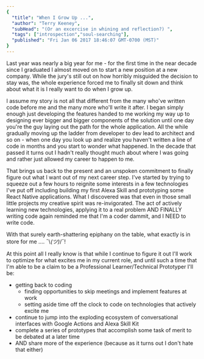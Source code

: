 ```yaml
---
{
  "title": "When I Grow Up ...",
  "author": "Terry Keeney",
  "subHead": "(Or an excercise in whining and reflection?) ",
  "tags": ["introspection","soul-searching"],
  "published": "Fri Jan 06 2017 18:46:07 GMT-0700 (MST)"
}
---
```


Last year was nearly a big year for me - for the first time in the near decade since I graduated I almost moved on to start a new position at a new company.  While the jury's still out on how horribly misguided the decision to stay was, the whole experience forced me to finally sit down and think about what it is I really want to do when I grow up.

I assume my story is not all that different from the many who've written code before me and the many more who'll write it after. I began simply enough just developing the features handed to me working my way up to designing ever bigger and bigger components of the solution until one day you're the guy laying out the path for the whole application.  All the while gradually moving up the ladder from developer to dev lead to architect and so on - when one day you look up and realize you haven't written a line of code in months and you start to wonder what happened.  In the decade that passed it turns out I hadn't really thought much about where I was going and rather just allowed my career to happen to me.

That brings us back to the present and an unspoken commitment to finally figure out what I want out of my next career step.  I've started by trying to squeeze out a few hours to reignite some interests in a few technologies I've put off including building my first Alexa Skill and prototyping some React Native applications.  What I discovered was that even in those small little projects my creative spirit was re-invigorated.  The act of actively learning new technologies, applying it to a real problem AND FINALLY writing code again reminded me that I'm a coder dammit, and I NEED to write code.

With that surely earth-shattering epiphany on the table, what exactly is in store for me .... ¯\\_(ツ)_/¯!

At this point all I really know is that while I continue to figure it out I'll work to optimize for what excites me in my current role, and until such a time that I'm able to be a claim to be a Professional Learner/Technical Prototyper I'll be:

* getting back to coding
	* finding opportunities to skip meetings and implement features at work
	* setting aside time off the clock to code on technologies that actively excite me
* continue to jump into the exploding ecosystem of conversational interfaces with Google Actions and Alexa Skill Kit
* complete a series of prototypes that accomplish some task of merit to be debated at a later time
* AND share more of the experience (because as it turns out I don't hate that either)

